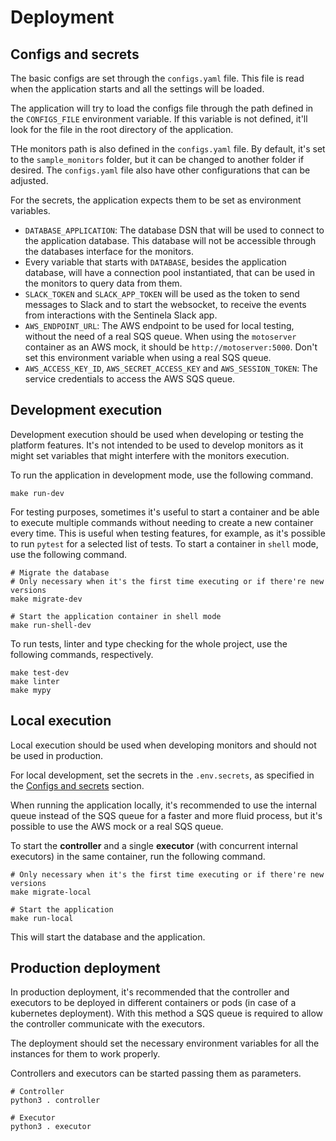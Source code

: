 # Deployment
## Configs and secrets
The basic configs are set through the `configs.yaml` file. This file is read when the application starts and all the settings will be loaded.

The application will try to load the configs file through the path defined in the `CONFIGS_FILE` environment variable. If this variable is not defined, it'll look for the file in the root directory of the application.

THe monitors path is also defined in the `configs.yaml` file. By default, it's set to the `sample_monitors` folder, but it can be changed to another folder if desired. The `configs.yaml` file also have other configurations that can be adjusted.

For the secrets, the application expects them to be set as environment variables.
- `DATABASE_APPLICATION`: The database DSN that will be used to connect to the application database. This database will not be accessible through the databases interface for the monitors.
- Every variable that starts with `DATABASE`, besides the application database, will have a connection pool instantiated, that can be used in the monitors to query data from them.
- `SLACK_TOKEN` and `SLACK_APP_TOKEN` will be used as the token to send messages to Slack and to start the websocket, to receive the events from interactions with the Sentinela Slack app.
- `AWS_ENDPOINT_URL`: The AWS endpoint to be used for local testing, without the need of a real SQS queue. When using the `motoserver` container as an AWS mock, it should be `http://motoserver:5000`. Don't set this environment variable when using a real SQS queue.
- `AWS_ACCESS_KEY_ID`, `AWS_SECRET_ACCESS_KEY` and `AWS_SESSION_TOKEN`: The service credentials to access the AWS SQS queue.

## Development execution
Development execution should be used when developing or testing the platform features. It's not intended to be used to develop monitors as it might set variables that might interfere with the monitors execution.

To run the application in development mode, use the following command.
```shell
make run-dev
```

For testing purposes, sometimes it's useful to start a container and be able to execute multiple commands without needing to create a new container every time. This is useful when testing features, for example, as it's possible to run `pytest` for a selected list of tests. To start a container in `shell` mode, use the following command.
```shell
# Migrate the database
# Only necessary when it's the first time executing or if there're new versions
make migrate-dev

# Start the application container in shell mode
make run-shell-dev
```

To run tests, linter and type checking for the whole project, use the following commands, respectively.
```shell
make test-dev
make linter
make mypy
```

## Local execution
Local execution should be used when developing monitors and should not be used in production.

For local development, set the secrets in the `.env.secrets`, as specified in the [Configs and secrets](#configs-and-secrets) section.

When running the application locally, it's recommended to use the internal queue instead of the SQS queue for a faster and more fluid process, but it's possible to use the AWS mock or a real SQS queue.

To start the **controller** and a single **executor** (with concurrent internal executors) in the same container, run the following command.
```shell
# Only necessary when it's the first time executing or if there're new versions
make migrate-local

# Start the application
make run-local
```

This will start the database and the application.

## Production deployment
In production deployment, it's recommended that the controller and executors to be deployed in different containers or pods (in case of a kubernetes deployment). With this method a SQS queue is required to allow the controller communicate with the executors.

The deployment should set the necessary environment variables for all the instances for them to work properly.

Controllers and executors can be started passing them as parameters.
```shell
# Controller
python3 . controller

# Executor
python3 . executor
```
